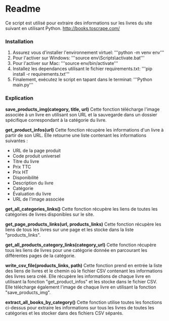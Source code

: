 # Readme

Ce script est utilisé pour extraire des informations sur les livres du site suivant en utilisant Python.
http://books.toscrape.com/

### Installation

1. Assurez vous d'installer l'environnement virtuel:
   '''python -m venv env'''
2. Pour l'activer sur Windows:
   '''source env\Scripts\activate.bat'''
3. Pour l'activer sur Mac:
   '''source env/bin/activate'''
4. Installez les dependances utilisant le fichier requirements.txt:
   '''pip install -r requirements.txt'''
5. Finalement, exécutez le script en tapant dans le terminat:
   '''Python main.py'''

### Explication

**save_products_img(category, title, url)**
Cette fonction télécharge l'image associée à un livre en utilisant son URL et la sauvegarde dans un dossier spécifique correspondant à la catégorie du livre.

**get_product_infos(url)**
Cette fonction récupère les informations d'un livre à partir de son URL. Elle retourne une liste contenant les informations suivantes :

- URL de la page produit
- Code produit universel
- Titre du livre
- Prix TTC
- Prix HT
- Disponibilité
- Description du livre
- Catégorie
- Évaluation du livre
- URL de l'image associée

**get_all_categories_links()**
Cette fonction récupère les liens de toutes les catégories de livres disponibles sur le site.

**get_page_products_links(url, products_links)**
Cette fonction récupère les liens de tous les livres sur une page et les stocke dans la liste "products_links".

**get_all_products_category_links(category_url)**
Cette fonction récupère tous les liens de livres pour une catégorie donnée en parcourant les différentes pages de la catégorie.

**write_csv_file(products_links, path)**
Cette fonction prend en entrée la liste des liens de livres et le chemin où le fichier CSV contenant les informations des livres sera créé. Elle récupère les informations de chaque livre en utilisant la fonction "get_product_infos" et les stocke dans le fichier CSV. Elle télécharge également l'image de chaque livre en utilisant la fonction "save_products_img".

**extract_all_books_by_category()**
Cette fonction utilise toutes les fonctions ci-dessus pour extraire les informations sur tous les livres de toutes les catégories et les stocker dans des fichiers CSV séparés.
